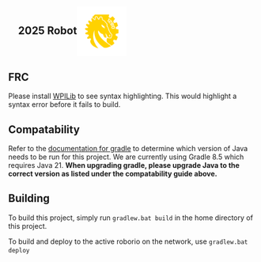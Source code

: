 <h2> <img src="https://www.firstinspires.org/sites/default/files/2024-banner/frc_reefscape.gif" width=70 style="vertical-align: middle; margin-right: 20px" alt="">2025 Robot<img src="https://raw.githubusercontent.com/Team-1280/identity/refs/heads/main/assets/img/unsorted/Team_1280_Robotics_Logo_WIP_Master_Final.png" width=100 style="vertical-align: middle" alt=""> </h2>

## FRC
Please install [WPILib](https://docs.wpilib.org/en/stable/docs/zero-to-robot/step-2/wpilib-setup.html) to see syntax highlighting. This would highlight a syntax error before it fails to build. 

## Compatability
Refer to the [documentation for gradle](https://docs.gradle.org/current/userguide/compatibility.html) to determine which version of Java needs to be run for this project. We are currently using Gradle 8.5 which requires Java 21.
**When upgrading gradle, please upgrade Java to the correct version as listed under the compatability guide above.**

## Building

To build this project, simply run `gradlew.bat build` in the home directory of this project.

To build and deploy to the active roborio on the network, use `gradlew.bat deploy`
